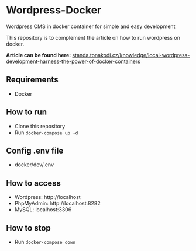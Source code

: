# Wordpress-Docker
Wordpress CMS in docker container for simple and easy development

This repository is to complement the article on how to run wordpress on docker.

**Article can be found here:** [standa.tonakodi.cz/knowledge/local-wordpress-development-harness-the-power-of-docker-containers](https://standa.tonakodi.cz/knowledge/local-wordpress-development-harness-the-power-of-docker-containers)

## Requirements
- Docker

## How to run
- Clone this repository
- Run `docker-compose up -d`

## Config .env file
- docker/dev/.env

## How to access
- Wordpress: http://localhost
- PhpMyAdmin: http://localhost:8282
- MySQL: localhost:3306
  
## How to stop
- Run `docker-compose down`

